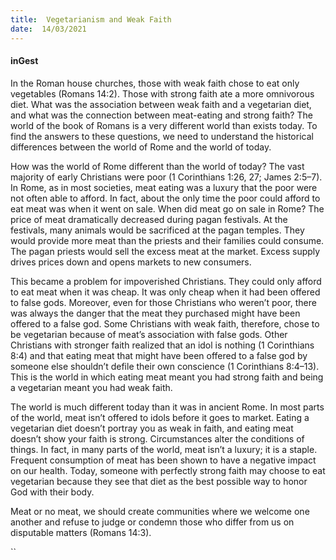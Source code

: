 ```yaml
---
title:  Vegetarianism and Weak Faith
date:  14/03/2021
---
```


#### inGest

In the Roman house churches, those with weak faith chose to eat only vegetables (Romans 14:2). Those with strong faith ate a more omnivorous diet. What was the association between weak faith and a vegetarian diet, and what was the connection between meat-eating and strong faith? The world of the book of Romans is a very different world than exists today. To find the answers to these questions, we need to understand the historical differences between the world of Rome and the world of today.

How was the world of Rome different than the world of today? The vast majority of early Christians were poor (1 Corinthians 1:26, 27; James 2:5–7). In Rome, as in most societies, meat eating was a luxury that the poor were not often able to afford. In fact, about the only time the poor could afford to eat meat was when it went on sale. When did meat go on sale in Rome? The price of meat dramatically decreased during pagan festivals. At the festivals, many animals would be sacrificed at the pagan temples. They would provide more meat than the priests and their families could consume. The pagan priests would sell the excess meat at the market. Excess supply drives prices down and opens markets to new consumers.

This became a problem for impoverished Christians. They could only afford to eat meat when it was cheap. It was only cheap when it had been offered to false gods. Moreover, even for those Christians who weren’t poor, there was always the danger that the meat they purchased might have been offered to a false god. Some Christians with weak faith, therefore, chose to be vegetarian because of meat’s association with false gods. Other Christians with stronger faith realized that an idol is nothing (1 Corinthians 8:4) and that eating meat that might have been offered to a false god by someone else shouldn’t defile their own conscience (1 Corinthians 8:4–13). This is the world in which eating meat meant you had strong faith and being a vegetarian meant you had weak faith.

The world is much different today than it was in ancient Rome. In most parts of the world, meat isn’t offered to idols before it goes to market. Eating a vegetarian diet doesn’t portray you as weak in faith, and eating meat doesn’t show your faith is strong. Circumstances alter the conditions of things. In fact, in many parts of the world, meat isn’t a luxury; it is a staple. Frequent consumption of meat has been shown to have a negative impact on our health. Today, someone with perfectly strong faith may choose to eat vegetarian because they see that diet as the best possible way to honor God with their body.

Meat or no meat, we should create communities where we welcome one another and refuse to judge or condemn those who differ from us on disputable matters (Romans 14:3).

``